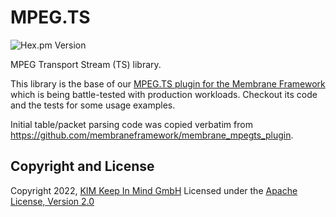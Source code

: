 # MPEG.TS
![Hex.pm Version](https://img.shields.io/hexpm/v/mpeg_ts)

MPEG Transport Stream (TS) library.

This library is the base of our [MPEG.TS plugin for the Membrane
Framework](https://github.com/kim-company/membrane_mpeg_ts_plugin) which is
being battle-tested with production workloads. Checkout its code and the tests
for some usage examples.

Initial table/packet parsing code was copied verbatim from
https://github.com/membraneframework/membrane_mpegts_plugin.

## Copyright and License
Copyright 2022, [KIM Keep In Mind GmbH](https://www.keepinmind.info/)
Licensed under the [Apache License, Version 2.0](LICENSE)

